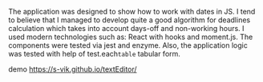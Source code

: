 
The application was designed to show how to work with dates in JS. 
I tend to believe that I managed to develop quite a good algorithm for deadlines calculation which takes into account days-off and non-working hours. I used modern technologies such as: React with hooks and moment.js. The components were tested via jest and enzyme. Also, the application logic was tested with help of test.each`table` tabular form.

demo https://s-vik.github.io/textEditor/

